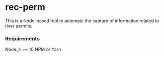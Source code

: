 # rec-perm

This is a Node-based tool to automate the capture of information related to river permits.

### Requirements

Node.js >= 10
NPM or Yarn
